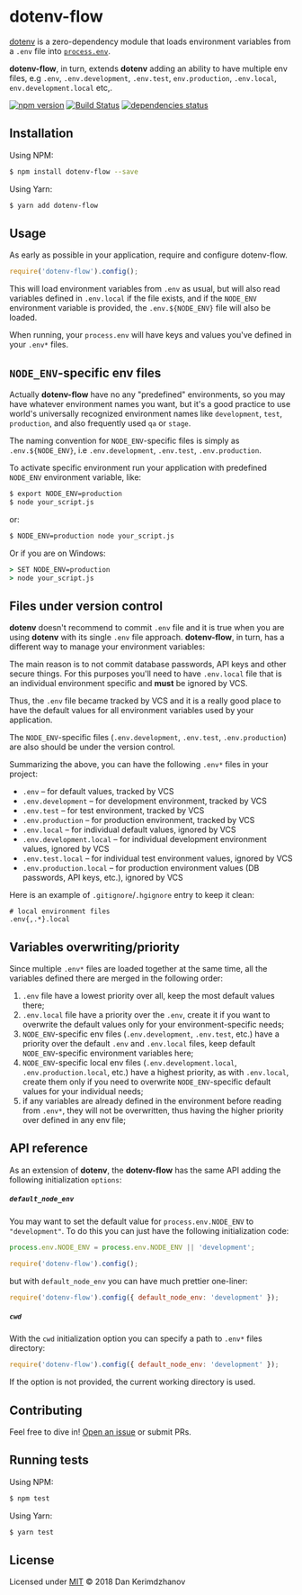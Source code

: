 # dotenv-flow

[dotenv](https://github.com/motdotla/dotenv) is a zero-dependency module that loads environment variables
from a `.env` file into [`process.env`](https://nodejs.org/docs/latest/api/process.html#process_process_env).

**dotenv-flow**, in turn, extends **dotenv** adding an ability to have multiple env files, e.g `.env`,
`.env.development`, `.env.test`, `env.production`, `.env.local`, `env.development.local` etc,.

[![npm version](https://badge.fury.io/js/dotenv-flow.svg)](https://badge.fury.io/js/dotenv-flow)
[![Build Status](https://travis-ci.org/kerimdzhanov/dotenv-flow.svg?branch=master)](https://travis-ci.org/kerimdzhanov/dotenv-flow)
[![dependencies status](https://david-dm.org/kerimdzhanov/dotenv-flow/status.svg)](https://david-dm.org/kerimdzhanov/dotenv-flow)

## Installation

Using NPM:

```bash
$ npm install dotenv-flow --save
```

Using Yarn:

```bash
$ yarn add dotenv-flow
```


## Usage

As early as possible in your application, require and configure dotenv-flow.

```js
require('dotenv-flow').config();
```

This will load environment variables from `.env` as usual, but will also read variables defined in `.env.local` if the file exists,
and if the `NODE_ENV` environment variable is provided, the `.env.${NODE_ENV}` file will also be loaded.

When running, your `process.env` will have keys and values you've defined in your `.env*` files.


## `NODE_ENV`-specific env files

Actually **dotenv-flow** have no any "predefined" environments, so you may have whatever environment names you want,
but it's a good practice to use world's universally recognized environment names like `development`, `test`, `production`,
and also frequently used `qa` or `stage`.

The naming convention for `NODE_ENV`-specific files is simply as `.env.${NODE_ENV}`, i.e `.env.development`, `.env.test`, `.env.production`.

To activate specific environment run your application with predefined `NODE_ENV` environment variable, like:

```sh
$ export NODE_ENV=production
$ node your_script.js
```

or:

```sh
$ NODE_ENV=production node your_script.js
```

Or if you are on Windows:

```cmd
> SET NODE_ENV=production
> node your_script.js
```


## Files under version control

**dotenv** doesn't recommend to commit `.env` file and it is true when you are using **dotenv** with its single `.env` file approach.
**dotenv-flow**, in turn, has a different way to manage your environment variables:

The main reason is to not commit database passwords, API keys and other secure things.
For this purposes you'll need to have `.env.local` file that is an individual environment specific and **must** be ignored by VCS.

Thus, the `.env` file became tracked by VCS and it is a really good place to have the default values for all environment variables used by your application.

The `NODE_ENV`-specific files (`.env.development`, `.env.test`, `.env.production`) are also should be under the version control.

Summarizing the above, you can have the following `.env*` files in your project:

 * `.env` – for default values, tracked by VCS
 * `.env.development` – for development environment, tracked by VCS
 * `.env.test` – for test environment, tracked by VCS
 * `.env.production` – for production environment, tracked by VCS
 * `.env.local` – for individual default values, ignored by VCS
 * `.env.development.local` – for individual development environment values, ignored by VCS
 * `.env.test.local` – for individual test environment values, ignored by VCS
 * `.env.production.local` – for production environment values (DB passwords, API keys, etc.), ignored by VCS

Here is an example of `.gitignore`/`.hgignore` entry to keep it clean:

```
# local environment files
.env{,.*}.local
```


## Variables overwriting/priority

Since multiple `.env*` files are loaded together at the same time, all the variables defined there are merged in the following order:

1) `.env` file have a lowest priority over all, keep the most default values there;
2) `.env.local` file have a priority over the `.env`, create it if you want to overwrite the default values only for your environment-specific needs;
3) `NODE_ENV`-specific env files (`.env.development`, `.env.test`, etc.) have a priority over the default `.env` and `.env.local` files, keep default `NODE_ENV`-specific environment variables here;
4) `NODE_ENV`-specific local env files (`.env.development.local`, `.env.production.local`, etc.) have a highest priority, as with `.env.local`, create them only if you need to overwrite `NODE_ENV`-specific default values for your individual needs;
5) if any variables are already defined in the environment before reading from `.env*`, they will not be overwritten, thus having the higher priority over defined in any env file;


## API reference

As an extension of **dotenv**, the **dotenv-flow** has the same API adding the following initialization `options`:

##### `default_node_env`

You may want to set the default value for `process.env.NODE_ENV` to `"development"`.
To do this you can just have the following initialization code:

```js
process.env.NODE_ENV = process.env.NODE_ENV || 'development';

require('dotenv-flow').config();
```

but with `default_node_env` you can have much prettier one-liner:

```js
require('dotenv-flow').config({ default_node_env: 'development' });
```

##### `cwd`

With the `cwd` initialization option you can specify a path to `.env*` files directory:

```js
require('dotenv-flow').config({ default_node_env: 'development' });
```

If the option is not provided, the current working directory is used.


## Contributing

Feel free to dive in! [Open an issue](https://github.com/kerimdzhanov/dotenv-flow/issues/new) or submit PRs.


## Running tests

Using NPM:

```bash
$ npm test
```

Using Yarn:

```bash
$ yarn test
```


## License

Licensed under [MIT](LICENSE) © 2018 Dan Kerimdzhanov
